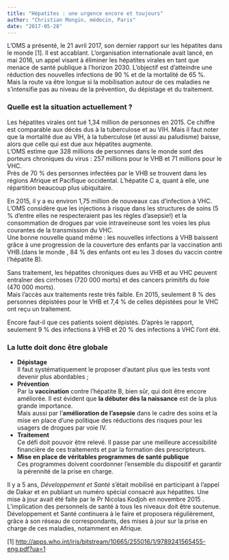 ```yaml
---
title: "Hépatites : une urgence encore et toujours"
author: "Christian Mongin, médecin, Paris"
date: "2017-05-28"
---
```


<div class="teaser"><p>L’OMS a présenté, le 21 avril 2017, son dernier rapport sur les hépatites dans le monde [1].  Il est accablant. L’organisation internationale avait  lancé, en mai 2016, un appel visant à éliminer les hépatites virales en tant que menace de santé publique à l’horizon 2030. L’objectif  est d’atteindre une réduction des nouvelles infections de 90 % et  de la mortalité de 65 %.<br />
Mais la route va être longue si la mobilisation autour de ces maladies ne s’intensifie pas au niveau de la prévention, du dépistage et du traitement.</p></div>

### Quelle est la situation actuellement ?

Les hépatites virales ont tué 1,34 million de personnes en 2015. Ce chiffre est comparable aux décès dus à la tuberculose et au VIH. Mais il faut noter que la mortalité due au VIH, à la tuberculose (et aussi au paludisme) baisse, alors que celle qui est due aux hépatites augmente.  
L’OMS estime que 328 millions de personnes dans le monde sont des porteurs chroniques du virus : 257 millions pour le VHB et 71 millions pour le VHC.  
Près de 70 % des personnes infectées par le VHB se trouvent dans les régions Afrique et Pacifique occidental. L’hépatite C a, quant à elle, une répartition beaucoup plus ubiquitaire.

En 2015, il y a eu environ 1,75 million de nouveaux cas d’infection à VHC.  
L’OMS considère que les injections à risque dans les structures de soins (5 % d’entre elles ne respecteraient pas les règles d’asepsie!) et la consommation de drogues par voie intraveineuse sont les voies les plus courantes de la transmission du VHC.  
Une bonne nouvelle quand même : les nouvelles infections à VHB baissent grâce à une progression de la couverture des enfants par la vaccination anti VHB.(dans le monde , 84 % des enfants ont eu les 3 doses du vaccin contre l’hépatite B).

Sans traitement, les hépatites chroniques dues au VHB et au VHC peuvent entraîner des cirrhoses (720 000 morts) et des cancers primitifs du foie (470 000 morts).  
Mais l’accès aux traitements reste très faible. En 2015, seulement 8 % des personnes dépistées pour le VHB et 7,4 % de celles dépistées pour le VHC ont reçu un traitement.

Encore faut-il que ces patients soient dépistés. D’après le rapport, seulement 9 % des infections à VHB et 20 % des infections à VHC l’ont été.

### La lutte doit donc être globale

- **Dépistage**  
  Il faut systématiquement le proposer d’autant plus que les tests vont devenir plus abordables ;
- **Prévention**  
  Par la **vaccination** contre l’hépatite B, bien sûr, qui doit être encore améliorée. Il est évident que **la débuter dès la naissance** est de la plus grande importance.  
  Mais aussi par l’**amélioration de l’asepsie** dans le cadre des soins et la mise en place d’une politique des réductions des risques pour les usagers de drogues par voie IV.
- **Traitement**  
  Ce défi doit pouvoir être relevé. Il passe par une meilleure accessibilité financière de ces traitements et par la formation des prescripteurs.
- **Mise en place de véritables programmes de santé publique**  
  Ces programmes doivent coordonner l’ensemble du dispositif et garantir la pérennité de la prise en charge.

Il y a 5 ans, *Développement et Santé* s’était mobilisé en participant à l’appel de Dakar et en publiant un numéro spécial consacré aux hépatites. Une mise à jour avait été faite par le Pr Nicolas Kodjoh en novembre 2015 .  
L’implication des personnels de santé à tous les niveaux doit être soutenue. Développement et Santé continuera à le faire et proposera régulièrement, grâce à son réseau de correspondants, des mises à jour sur la prise en charge de ces maladies, notamment en Afrique.

\[1\] <http://apps.who.int/iris/bitstream/10665/255016/1/9789241565455-eng.pdf?ua=1>
